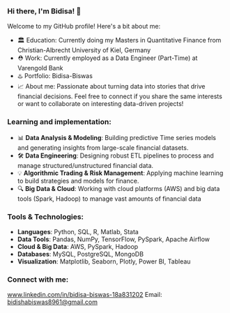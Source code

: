 ### Hi there, I'm Bidisa! 👋

Welcome to my GitHub profile! Here's a bit about me:

- 🏛️ Education: Currently doing my Masters in Quantitative Finance from Christian-Albrecht University of Kiel, Germany
- ⛑️ Work: Currently employed as a Data Engineer (Part-Time) at Varengold Bank
- ♨️ Portfolio: Bidisa-Biswas
- 📈 About me: Passionate about turning data into stories that drive financial decisions. Feel free to connect if you share the same interests or want to collaborate on interesting
     data-driven projects!


### Learning and implementation:

- 📊 **Data Analysis & Modeling**: Building predictive Time series models and generating insights from large-scale financial datasets.
- 🛠️ **Data Engineering**: Designing robust ETL pipelines to process and manage structured/unstructured financial data.
- 💡 **Algorithmic Trading & Risk Management**: Applying machine learning to build strategies and models for finance.
- 🔍 **Big Data & Cloud**: Working with cloud platforms (AWS) and big data tools (Spark, Hadoop) to manage vast amounts of financial data


### Tools & Technologies:
- **Languages**: Python, SQL, R, Matlab, Stata
- **Data Tools**: Pandas, NumPy, TensorFlow, PySpark, Apache Airflow
- **Cloud & Big Data**: AWS, PySpark, Hadoop
- **Databases**: MySQL, PostgreSQL, MongoDB
- **Visualization**: Matplotlib, Seaborn, Plotly, Power BI, Tableau

 
### Connect with me:
www.linkedin.com/in/bidisa-biswas-18a831202
Email: bidishabiswas8961@gmail.com


